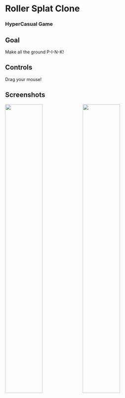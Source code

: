 # Roller Splat Clone

<h3> HyperCasual Game </h3> 

## Goal
Make all the ground P-I-N-K!

## Controls
Drag your mouse!

## Screenshots

<p float="left">
  <img src="https://user-images.githubusercontent.com/72252419/212223635-cc79b6ae-59af-4c62-9b54-341a985bb83e.png" width="49%" />
  <img src="https://user-images.githubusercontent.com/72252419/212223698-65ca56dd-f599-4d9e-982a-1bbe5fda32c9.png" width="49%"/> 
</p>
